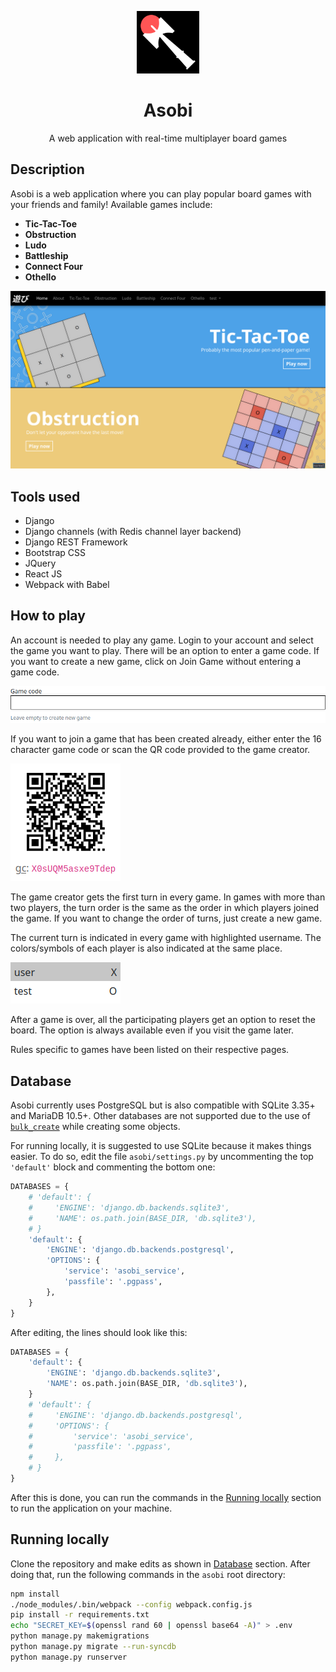 <p align="center">
  <img width="100" src="static/img/logos/asobi.png">
</p>
<h1 align="center">Asobi</h1>
<p align="center">
  A web application with real-time multiplayer board games
</p>

## Description
Asobi is a web application where you can play popular board games with your
friends and family! Available games include:

- **Tic-Tac-Toe**
- **Obstruction**
- **Ludo**
- **Battleship**
- **Connect Four**
- **Othello**

<p align="center">
  <img src="static/img/about/home.png">
</p>

## Tools used
- Django
- Django channels (with Redis channel layer backend)
- Django REST Framework
- Bootstrap CSS
- JQuery
- React JS
- Webpack with Babel

## How to play
An account is needed to play any game.
Login to your account and select the game you want to play.
There will be an option to enter a game code.
If you want to create a new game, click on Join Game without entering a game
code.

![Game code field](static/img/about/game_code.png)

If you want to join a game that has been created already, either enter the 16
character game code or scan the QR code provided to the game creator.

![QR code](static/img/about/game_qr.png)

The game creator gets the first turn in every game. In games with more than two
players, the turn order is the same as the order in which players joined the
game. If you want to change the order of turns, just create a new game.

The current turn is indicated in every game with highlighted username.
The colors/symbols of each player is also indicated at the same place.

![Turns](static/img/about/turn.png)

After a game is over, all the participating players get an option to reset the
board. The option is always available even if you visit the game later.

Rules specific to games have been listed on their respective pages.

## Database
Asobi currently uses PostgreSQL but is also compatible with SQLite 3.35+ and
MariaDB 10.5+. Other databases are not supported due to the use of
[`bulk_create`](https://docs.djangoproject.com/en/4.0/ref/models/querysets/#bulk-create)
while creating some objects.

For running locally, it is suggested to use SQLite because it makes things
easier. To do so, edit the file `asobi/settings.py` by uncommenting the
top `'default'` block and commenting the bottom one:
```python
DATABASES = {
    # 'default': {
    #     'ENGINE': 'django.db.backends.sqlite3',
    #     'NAME': os.path.join(BASE_DIR, 'db.sqlite3'),
    # }
    'default': {
        'ENGINE': 'django.db.backends.postgresql',
        'OPTIONS': {
            'service': 'asobi_service',
            'passfile': '.pgpass',
        },
    }
}
```
After editing, the lines should look like this:
```python
DATABASES = {
    'default': {
        'ENGINE': 'django.db.backends.sqlite3',
        'NAME': os.path.join(BASE_DIR, 'db.sqlite3'),
    }
    # 'default': {
    #     'ENGINE': 'django.db.backends.postgresql',
    #     'OPTIONS': {
    #         'service': 'asobi_service',
    #         'passfile': '.pgpass',
    #     },
    # }
}
```
After this is done, you can run the commands in the
[Running locally](#running-locally) section to run the application on your
machine.

## Running locally
Clone the repository and make edits as shown in [Database](#database) section.
After doing that, run the following commands in the `asobi` root directory:
```bash
npm install
./node_modules/.bin/webpack --config webpack.config.js
pip install -r requirements.txt
echo "SECRET_KEY=$(openssl rand 60 | openssl base64 -A)" > .env
python manage.py makemigrations
python manage.py migrate --run-syncdb
python manage.py runserver
```
